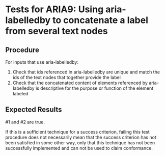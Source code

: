 # Tests for ARIA9: Using aria-labelledby to concatenate a label from several text nodes

## Procedure

For inputs that use aria-labelledby:

1. Check that ids referenced in aria-labelledby are unique and match the ids of the text nodes that together provide the label
2. Check that the concatenated content of elements referenced by aria-labelledby is descriptive for the purpose or function of the element labeled

## Expected Results

#1 and #2 are true.

If this is a sufficient technique for a success criterion, failing this test procedure does not necessarily mean that the success criterion has not been satisfied in some other way, only that this technique has not been successfully implemented and can not be used to claim conformance.
